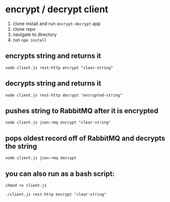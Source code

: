 # encrypt / decrypt client
1. clone install and run `encrypt-decrypt` app
2. clone repo
3. navigate to directory
4. run `npm install`

## encrypts string and returns it
`node client.js rest-http encrypt "clear-string"`

## decrypts string and returns it
`node client.js rest-http decrypt "encrypted-string"`
 
## pushes string to RabbitMQ after it is encrypted
`node client.js json-rmq encrypt "clear-string"`
 
## pops oldest record off of RabbitMQ and decrypts the string
`node client.js json-rmq decrypt`

## you can also run as a bash script:
`chmod +x client.js`

`./client.js rest-http encrypt "clear-string"`
